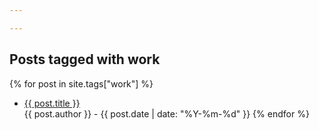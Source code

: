 ```yaml
---

---
```

## Posts tagged with work

{% for post in site.tags["work"] %}
* <a href="{{ post.url }}">{{ post.title }}</a><br>{{ post.author }} - {{ post.date | date: "%Y-%m-%d" }}
{% endfor %}
  